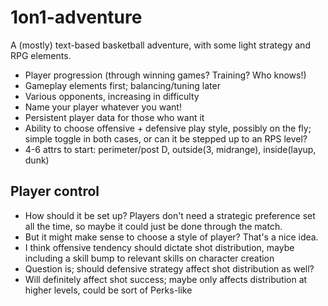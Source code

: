 # 1on1-adventure
A (mostly) text-based basketball adventure, with some light strategy and RPG elements.

- Player progression (through winning games? Training? Who knows!)
- Gameplay elements first; balancing/tuning later
- Various opponents, increasing in difficulty
- Name your player whatever you want!
- Persistent player data for those who want it
- Ability to choose offensive + defensive play style, possibly on the fly; simple toggle in both cases, or can it be stepped up to an RPS level?
- 4-6 attrs to start: perimeter/post D, outside(3, midrange), inside(layup, dunk)

## Player control
- How should it be set up? Players don't need a strategic preference set all the time, so maybe it could just be done through the match.
- But it might make sense to choose a style of player? That's a nice idea.
- I think offensive tendency should dictate shot distribution, maybe including a skill bump to relevant skills on character creation
- Question is; should defensive strategy affect shot distribution as well?
- Will definitely affect shot success; maybe only affects distribution at higher levels, could be sort of Perks-like
